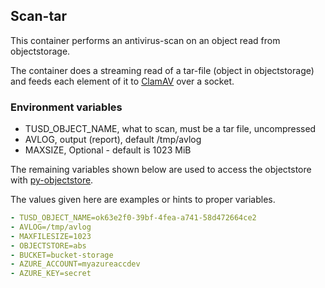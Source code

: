 ## Scan-tar

This container performs an antivirus-scan on an object read from objectstorage.

The container does a streaming read of a tar-file (object in objectstorage)
and feeds each element of it to [ClamAV](https://www.clamav.net/) over a socket.

### Environment variables
* TUSD_OBJECT_NAME, what to scan, must be a tar file, uncompressed
* AVLOG, output (report), default /tmp/avlog
* MAXSIZE, Optional - default is 1023 MiB

The remaining variables shown below are used to access the objectstore with [py-objectstore](https://github.com/arkivverket/py-objectstore).


The values given here are examples or hints to proper variables.
```yaml
- TUSD_OBJECT_NAME=ok63e2f0-39bf-4fea-a741-58d472664ce2
- AVLOG=/tmp/avlog
- MAXFILESIZE=1023
- OBJECTSTORE=abs
- BUCKET=bucket-storage
- AZURE_ACCOUNT=myazureaccdev
- AZURE_KEY=secret
```

